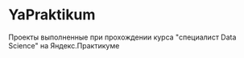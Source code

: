 # YaPraktikum
Проекты выполненные при прохождении курса "специалист Data Science" на Яндекс.Практикуме
